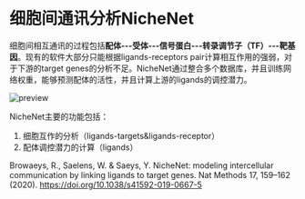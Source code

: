 # 细胞间通讯分析NicheNet

细胞间相互通讯的过程包括**配体---受体---信号蛋白---转录调节子（TF）---靶基因**。现有的软件大部分只能根据ligands-receptors pair计算相互作用的强弱，对于下游的target genes的分析不足。NicheNet通过整合多个数据库，并且训练网络权重，能够预测配体的活性，并且计算上游的ligands的调控潜力。

![preview](https://tva1.sinaimg.cn/large/008i3skNly1gwdqd283d9j310j0u0q87.jpg)

NicheNet主要的功能包括：

1. 细胞互作的分析（ligands-targets&ligands-receptor）
2. 配体调控潜力的计算（ligands）

Browaeys, R., Saelens, W. & Saeys, Y. NicheNet: modeling intercellular communication by linking ligands to target genes. Nat Methods 17, 159–162 (2020). https://doi.org/10.1038/s41592-019-0667-5
